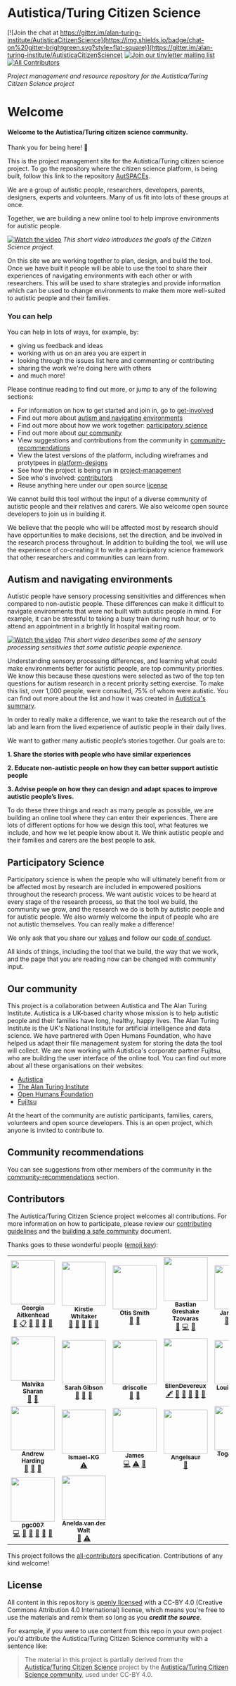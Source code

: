 # Autistica/Turing Citizen Science
[![Join the chat at https://gitter.im/alan-turing-institute/AutisticaCitizenScience](https://img.shields.io/badge/chat-on%20gitter-brightgreen.svg?style=flat-square)](https://gitter.im/alan-turing-institute/AutisticaCitizenScience)
[![Join our tinyletter mailing list](https://img.shields.io/badge/receive-our%20newsletter%20❤%EF%B8%8F-blueviolet.svg?style=flat-square)](https://tinyletter.com/AutisticaTuringCitizenScience)<!-- ALL-CONTRIBUTORS-BADGE:START - Do not remove or modify this section -->
[![All Contributors](https://img.shields.io/badge/all_contributors-23-orange.svg)](#contributors)
<!-- ALL-CONTRIBUTORS-BADGE:END -->

*Project management and resource repository for the Autistica/Turing Citizen Science project*

# Welcome

#### Welcome to the Autistica/Turing citizen science community.

Thank you for being here! 🎉

This is the project management site for the Autistica/Turing citizen science project. To go the repository where the citizen science platform, is being built, follow this link to the repository [AutSPACEs](https://github.com/GeorgiaHCA/AutSPACEs/blob/main/dev_readme.md).

We are a group of autistic people, researchers, developers, parents, designers, experts and volunteers.
Many of us fit into lots of these groups at once.

Together, we are building a new online tool to help improve environments for autistic people.

[![Watch the video](https://img.youtube.com/vi/p9tfhgVUuQE/maxresdefault.jpg)](https://youtu.be/p9tfhgVUuQE)
*This short video introduces the goals of the Citizen Science project.*

On this site we are working together to plan, design, and build the tool.
Once we have built it people will be able to use the tool to share their experiences of navigating environments with each other or with researchers.
This will be used to share strategies and provide information which can be used to change environments to make them more well-suited to autistic people and their families.

### You can help

You can help in lots of ways, for example, by:

* giving us feedback and ideas
* working with us on an area you are expert in
* looking through the issues list here and commenting or contributing
* sharing the work we're doing here with others
* and much more!

Please continue reading to find out more, or jump to any of the following sections:

* For information on how to get started and join in, go to [get-involved](get-involved)
* Find out more about [autism and navigating environments](#Autism-and-navigating-environments)
* Find out more about how we work together: [participatory science](#participatory-science)
* Find out more about [our community](#Our-community)
* View suggestions and contributions from the community in [community-recommendations](#community-recommendations)
* View the latest versions of the platform, including wireframes and protytpees in [platform-designs](https://www.youtube.com/watch?v=IG-Vq8m8ELA&feature=youtu.be)
* See how the project is being run in [project-management](project-management)
* See who's involved: [contributors](#contributors)
* Reuse anything here under our open source [license](#license)

We cannot build this tool without the input of a diverse community of autistic people and their relatives and carers.
We also welcome open source developers to join us in building it.

We believe that the people who will be affected most by research should have opportunities to make decisions, set the direction, and be involved in the research process throughout.
In addition to building the tool, we will use the experience of co-creating it to write a participatory science framework that other researchers and communities can learn from.

## Autism and navigating environments

Autistic people have sensory processing sensitivities and differences when compared to non-autistic people.
These differences can make it difficult to navigate environments that were not built with autistic people in mind.
For example, it can be stressful to taking a busy train during rush hour, or to attend an appointment in a brightly lit hospital waiting room.

[![Watch the video](https://img.youtube.com/vi/rP1S8ip4VVE/maxresdefault.jpg)](https://youtu.be/rP1S8ip4VVE)
*This short video describes some of the sensory processing sensitivies that some autistic people experience.*

Understanding sensory processing differences, and learning what could make environments better for autistic people, are top community priorities.
We know this because these questions were selected as two of the top ten questions for autism research in a recent priority setting exercise.
To make this list, over 1,000 people, were consulted, 75% of whom were autistic.
You can find out more about the list and how it was created in [Autistica's summary](https://www.autistica.org.uk/downloads/files/Autism-Top-10-Your-Priorities-for-Autism-Research.pdf).

In order to really make a difference, we want to take the research out of the lab and learn from the lived experience of autistic people in their daily lives.

We want to gather many autistic people’s stories together.
Our goals are to:

**1. Share the stories with people who have similar experiences**

**2. Educate non-autistic people on how they can better support autistic people**

**3. Advise people on how they can design and adapt spaces to improve autistic people’s lives.**

To do these three things and reach as many people as possible, we are building an online tool where they can enter their experiences.
There are lots of different options for how we design this tool, what features we include, and how we let people know about it.
We think autistic people and their families and carers are the best people to ask.

## Participatory Science

Participatory science is when the people who will ultimately benefit from or be affected most by research are included in empowered positions throughout the research process.
We want autistic voices to be heard at every stage of the research process, so that the tool we build, the community we grow, and the research we do is both by autistic people and for autistic people.
We also warmly welcome the input of people who are not autistic themselves.
You can really make a difference!

We only ask that you share our [values](project-management/project-values.md) and follow our [code of conduct](CODE_OF_CONDUCT.md).

All kinds of things, including the tool that we build, the way that we work, and the page that you are reading now can be changed with community input.

## Our community

This project is a collaboration between Autistica and The Alan Turing Institute.
Autistica is a UK-based charity whose mission is to help autistic people and their families have long, healthy, happy lives.
The Alan Turing Institute is the UK's National Institute for artificial intelligence and data science.
We have partnered with Open Humans Foundation, who have helped us adapt their file management system for storing the data the tool will collect.
We are now working with Autistica's corporate partner Fujitsu, who are building the user interface of the online tool.
You can find out more about all these organisations on their websites:

* [Autistica](https://www.autistica.org.uk/)
* [The Alan Turing Institute](https://www.turing.ac.uk/)
* [Open Humans Foundation](http://openhumansfoundation.org/)
* [Fujitsu](https://www.fujitsu.com/uk/)

At the heart of the community are autistic participants, families, carers, volunteers and open source developers.
This is an open project, which anyone is invited to contribute to.

## Community recommendations

You can see suggestions from other members of the community in the [community-recommendations](community-recommendations) section.

## Contributors

The Autistica/Turing Citizen Science project welcomes all contributions.
For more information on how to participate, please review our [contributing guidelines](https://github.com/alan-turing-institute/AutisticaCitizenScience/blob/master/CONTRIBUTING.md) and the [building a safe community](project-management/building-a-safe-community.md) document.

Thanks goes to these wonderful people ([emoji key](https://github.com/all-contributors/all-contributors#emoji-key)):

<!-- ALL-CONTRIBUTORS-LIST:START - Do not remove or modify this section -->
<!-- prettier-ignore-start -->
<!-- markdownlint-disable -->
<table>
  <tr>
    <td align="center"><a href="https://github.com/GeorgiaHCA"><img src="https://avatars1.githubusercontent.com/u/46889966?v=4" width="100px;" alt=""/><br /><sub><b>Georgia Aitkenhead</b></sub></a><br /><a href="https://github.com/alan-turing-institute/AutisticaCitizenScience/commits?author=GeorgiaHCA" title="Documentation">📖</a> <a href="#eventOrganizing-GeorgiaHCA" title="Event Organizing">📋</a> <a href="#ideas-GeorgiaHCA" title="Ideas, Planning, & Feedback">🤔</a> <a href="#projectManagement-GeorgiaHCA" title="Project Management">📆</a> <a href="https://github.com/alan-turing-institute/AutisticaCitizenScience/pulls?q=is%3Apr+reviewed-by%3AGeorgiaHCA" title="Reviewed Pull Requests">👀</a> <a href="#talk-GeorgiaHCA" title="Talks">📢</a></td>
    <td align="center"><a href="https://whitakerlab.github.io"><img src="https://avatars1.githubusercontent.com/u/3626306?v=4" width="100px;" alt=""/><br /><sub><b>Kirstie Whitaker</b></sub></a><br /><a href="https://github.com/alan-turing-institute/AutisticaCitizenScience/commits?author=KirstieJane" title="Documentation">📖</a> <a href="#ideas-KirstieJane" title="Ideas, Planning, & Feedback">🤔</a> <a href="#projectManagement-KirstieJane" title="Project Management">📆</a> <a href="https://github.com/alan-turing-institute/AutisticaCitizenScience/pulls?q=is%3Apr+reviewed-by%3AKirstieJane" title="Reviewed Pull Requests">👀</a> <a href="#talk-KirstieJane" title="Talks">📢</a></td>
    <td align="center"><img src="https://avatars1.githubusercontent.com/u/46889966?v=4" width="100px;" alt=""/><br /><sub><b>Otis Smith</b></sub><br /><a href="#ideas" title="Ideas, Planning, & Feedback">🤔</a> <a href="https://github.com/alan-turing-institute/AutisticaCitizenScience/pulls?q=is%3Apr+reviewed-by%3A" title="Reviewed Pull Requests">👀</a></td>
    <td align="center"><a href="https://tzovar.as"><img src="https://avatars1.githubusercontent.com/u/674899?v=4" width="100px;" alt=""/><br /><sub><b>Bastian Greshake Tzovaras</b></sub></a><br /><a href="#ideas-gedankenstuecke" title="Ideas, Planning, & Feedback">🤔</a> <a href="https://github.com/alan-turing-institute/AutisticaCitizenScience/commits?author=gedankenstuecke" title="Code">💻</a> <a href="https://github.com/alan-turing-institute/AutisticaCitizenScience/commits?author=gedankenstuecke" title="Documentation">📖</a></td>
    <td align="center"><a href="https://github.com/JamesSCTJ"><img src="https://avatars3.githubusercontent.com/u/60160241?v=4" width="100px;" alt=""/><br /><sub><b>JamesSCTJ</b></sub></a><br /><a href="#ideas-JamesSCTJ" title="Ideas, Planning, & Feedback">🤔</a> <a href="https://github.com/alan-turing-institute/AutisticaCitizenScience/pulls?q=is%3Apr+reviewed-by%3AJamesSCTJ" title="Reviewed Pull Requests">👀</a> <a href="https://github.com/alan-turing-institute/AutisticaCitizenScience/commits?author=JamesSCTJ" title="Documentation">📖</a> <a href="#design-JamesSCTJ" title="Design">🎨</a></td>
    <td align="center"><a href="https://github.com/ThomasAJR"><img src="https://avatars2.githubusercontent.com/u/55509495?v=4" width="100px;" alt=""/><br /><sub><b>ThomasAJR</b></sub></a><br /><a href="#ideas-ThomasAJR" title="Ideas, Planning, & Feedback">🤔</a> <a href="https://github.com/alan-turing-institute/AutisticaCitizenScience/pulls?q=is%3Apr+reviewed-by%3AThomasAJR" title="Reviewed Pull Requests">👀</a> <a href="https://github.com/alan-turing-institute/AutisticaCitizenScience/commits?author=ThomasAJR" title="Documentation">📖</a> <a href="#design-ThomasAJR" title="Design">🎨</a> <a href="#userTesting-ThomasAJR" title="User Testing">📓</a></td>
    <td align="center"><a href="https://github.com/MaxwellRiess"><img src="https://avatars3.githubusercontent.com/u/8421799?v=4" width="100px;" alt=""/><br /><sub><b>Maxwell Riess</b></sub></a><br /><a href="#ideas-MaxwellRiess" title="Ideas, Planning, & Feedback">🤔</a> <a href="https://github.com/alan-turing-institute/AutisticaCitizenScience/pulls?q=is%3Apr+reviewed-by%3AMaxwellRiess" title="Reviewed Pull Requests">👀</a></td>
  </tr>
  <tr>
    <td align="center"><a href="https://github.com/malvikasharan"><img src="https://avatars0.githubusercontent.com/u/5370471?v=4" width="100px;" alt=""/><br /><sub><b>Malvika Sharan</b></sub></a><br /><a href="#ideas-malvikasharan" title="Ideas, Planning, & Feedback">🤔</a> <a href="https://github.com/alan-turing-institute/AutisticaCitizenScience/pulls?q=is%3Apr+reviewed-by%3Amalvikasharan" title="Reviewed Pull Requests">👀</a></td>
    <td align="center"><a href="https://sgibson91.github.io/"><img src="https://avatars2.githubusercontent.com/u/44771837?v=4" width="100px;" alt=""/><br /><sub><b>Sarah Gibson</b></sub></a><br /><a href="https://github.com/alan-turing-institute/AutisticaCitizenScience/pulls?q=is%3Apr+reviewed-by%3Asgibson91" title="Reviewed Pull Requests">👀</a> <a href="#question-sgibson91" title="Answering Questions">💬</a> <a href="#ideas-sgibson91" title="Ideas, Planning, & Feedback">🤔</a></td>
    <td align="center"><a href="https://github.com/driscolle"><img src="https://avatars3.githubusercontent.com/u/61194851?v=4" width="100px;" alt=""/><br /><sub><b>driscolle</b></sub></a><br /><a href="https://github.com/alan-turing-institute/AutisticaCitizenScience/pulls?q=is%3Apr+reviewed-by%3Adriscolle" title="Reviewed Pull Requests">👀</a> <a href="#projectManagement-driscolle" title="Project Management">📆</a></td>
    <td align="center"><a href="https://github.com/EllenDevereux"><img src="https://avatars1.githubusercontent.com/u/60144081?v=4" width="100px;" alt=""/><br /><sub><b>EllenDevereux</b></sub></a><br /><a href="#content-EllenDevereux" title="Content">🖋</a> <a href="https://github.com/alan-turing-institute/AutisticaCitizenScience/commits?author=EllenDevereux" title="Documentation">📖</a> <a href="#ideas-EllenDevereux" title="Ideas, Planning, & Feedback">🤔</a> <a href="#projectManagement-EllenDevereux" title="Project Management">📆</a> <a href="#question-EllenDevereux" title="Answering Questions">💬</a> <a href="https://github.com/alan-turing-institute/AutisticaCitizenScience/pulls?q=is%3Apr+reviewed-by%3AEllenDevereux" title="Reviewed Pull Requests">👀</a></td>
    <td align="center"><a href="https://github.com/LouiseABowler"><img src="https://avatars1.githubusercontent.com/u/25640708?v=4" width="100px;" alt=""/><br /><sub><b>Louise Bowler</b></sub></a><br /><a href="#question-LouiseABowler" title="Answering Questions">💬</a> <a href="#ideas-LouiseABowler" title="Ideas, Planning, & Feedback">🤔</a></td>
    <td align="center"><a href="https://github.com/fjThomasStanley"><img src="https://avatars1.githubusercontent.com/u/54365220?v=4" width="100px;" alt=""/><br /><sub><b>fjThomasStanley</b></sub></a><br /><a href="https://github.com/alan-turing-institute/AutisticaCitizenScience/commits?author=fjThomasStanley" title="Code">💻</a> <a href="#ideas-fjThomasStanley" title="Ideas, Planning, & Feedback">🤔</a></td>
    <td align="center"><a href="http://gpst.me"><img src="https://avatars1.githubusercontent.com/u/3026030?v=4" width="100px;" alt=""/><br /><sub><b>George Taylor</b></sub></a><br /><a href="https://github.com/alan-turing-institute/AutisticaCitizenScience/commits?author=georgepstaylor" title="Code">💻</a> <a href="#ideas-georgepstaylor" title="Ideas, Planning, & Feedback">🤔</a></td>
  </tr>
  <tr>
    <td align="center"><a href="https://github.com/aharding15"><img src="https://avatars0.githubusercontent.com/u/53296647?v=4" width="100px;" alt=""/><br /><sub><b>Andrew Harding</b></sub></a><br /><a href="#ideas-aharding15" title="Ideas, Planning, & Feedback">🤔</a> <a href="#question-aharding15" title="Answering Questions">💬</a> <a href="#projectManagement-aharding15" title="Project Management">📆</a></td>
    <td align="center"><a href="https://github.com/Ismael-KG"><img src="https://avatars0.githubusercontent.com/u/64027166?v=4" width="100px;" alt=""/><br /><sub><b>Ismael-KG</b></sub></a><br /><a href="https://github.com/alan-turing-institute/AutisticaCitizenScience/commits?author=Ismael-KG" title="Tests">⚠️</a></td>
    <td align="center"><a href="https://github.com/jhlink"><img src="https://avatars2.githubusercontent.com/u/1872836?v=4" width="100px;" alt=""/><br /><sub><b>James </b></sub></a><br /><a href="https://github.com/alan-turing-institute/AutisticaCitizenScience/commits?author=jhlink" title="Code">💻</a> <a href="https://github.com/alan-turing-institute/AutisticaCitizenScience/commits?author=jhlink" title="Tests">⚠️</a> <a href="#ideas-jhlink" title="Ideas, Planning, & Feedback">🤔</a></td>
    <td align="center"><a href="https://github.com/Angelsaur"><img src="https://avatars2.githubusercontent.com/u/67108701?v=4" width="100px;" alt=""/><br /><sub><b>Angelsaur</b></sub></a><br /><a href="#ideas-Angelsaur" title="Ideas, Planning, & Feedback">🤔</a></td>
    <td align="center"><a href="https://github.com/ayrustogaru"><img src="https://avatars1.githubusercontent.com/u/35329371?v=4" width="100px;" alt=""/><br /><sub><b>Togaru Surya Teja</b></sub></a><br /><a href="https://github.com/alan-turing-institute/AutisticaCitizenScience/commits?author=ayrustogaru" title="Documentation">📖</a></td>
    <td align="center"><a href="https://github.com/SuziQpid"><img src="https://avatars3.githubusercontent.com/u/54582073?v=4" width="100px;" alt=""/><br /><sub><b>SuziQpid</b></sub></a><br /><a href="#ideas-SuziQpid" title="Ideas, Planning, & Feedback">🤔</a> <a href="https://github.com/alan-turing-institute/AutisticaCitizenScience/commits?author=SuziQpid" title="Documentation">📖</a> <a href="https://github.com/alan-turing-institute/AutisticaCitizenScience/pulls?q=is%3Apr+reviewed-by%3ASuziQpid" title="Reviewed Pull Requests">👀</a> <a href="#talk-SuziQpid" title="Talks">📢</a></td>
    <td align="center"><a href="https://github.com/katoss"><img src="https://avatars1.githubusercontent.com/u/23122159?v=4" width="100px;" alt=""/><br /><sub><b>Katharina Kloppenborg</b></sub></a><br /><a href="#ideas-katoss" title="Ideas, Planning, & Feedback">🤔</a> <a href="https://github.com/alan-turing-institute/AutisticaCitizenScience/commits?author=katoss" title="Documentation">📖</a> <a href="https://github.com/alan-turing-institute/AutisticaCitizenScience/pulls?q=is%3Apr+reviewed-by%3Akatoss" title="Reviewed Pull Requests">👀</a> <a href="#projectManagement-katoss" title="Project Management">📆</a></td>
  </tr>
  <tr>
    <td align="center"><a href="https://github.com/pgc007"><img src="https://avatars1.githubusercontent.com/u/64270473?v=4" width="100px;" alt=""/><br /><sub><b>pgc007</b></sub></a><br /><a href="https://github.com/alan-turing-institute/AutisticaCitizenScience/commits?author=pgc007" title="Code">💻</a> <a href="#ideas-pgc007" title="Ideas, Planning, & Feedback">🤔</a> <a href="https://github.com/alan-turing-institute/AutisticaCitizenScience/commits?author=pgc007" title="Documentation">📖</a> <a href="https://github.com/alan-turing-institute/AutisticaCitizenScience/pulls?q=is%3Apr+reviewed-by%3Apgc007" title="Reviewed Pull Requests">👀</a> <a href="#talk-pgc007" title="Talks">📢</a> <a href="#userTesting-pgc007" title="User Testing">📓</a></td>
    <td align="center"><a href="http://www.talarify.co.za"><img src="https://avatars3.githubusercontent.com/u/7215014?v=4" width="100px;" alt=""/><br /><sub><b>Anelda van der Walt</b></sub></a><br /><a href="#ideas-anelda" title="Ideas, Planning, & Feedback">🤔</a> <a href="https://github.com/alan-turing-institute/AutisticaCitizenScience/commits?author=anelda" title="Tests">⚠️</a></td>
  </tr>
</table>

<!-- markdownlint-enable -->
<!-- prettier-ignore-end -->
<!-- ALL-CONTRIBUTORS-LIST:END -->

This project follows the [all-contributors](https://github.com/all-contributors/all-contributors) specification.
Contributions of any kind welcome!

## License

All content in this repository is [openly licensed](LICENSE) with a CC-BY 4.0 (Creative Commons Attribution 4.0 International) license, which means you're free to use the materials and remix them so long as you ***credit the source***.

For example, if you were to use content from this repo in your own project you'd attribute the Autistica/Turing Citizen Science community with a sentence like:

> The material in this project is partially derived from the [Autistica/Turing Citizen Science][aut-cit-sci-repo] project by the [Autistica/Turing Citizen Science community](https://github.com/alan-turing-institute/AutisticaCitizenScience/blob/master/contributors.md), used under CC-BY 4.0.


[aut-cit-sci-repo]: https://github.com/alan-turing-institute/AutisticaCitizenScience
[aut-cit-sci-issues]: https://github.com/alan-turing-institute/AutisticaCitizenScience/issues
[aut-cit-sci-prs]: https://github.com/alan-turing-institute/AutisticaCitizenScience/pulls
[aut-cit-sci-labels]: https://github.com/alan-turing-institute/AutisticaCitizenScience/labels
